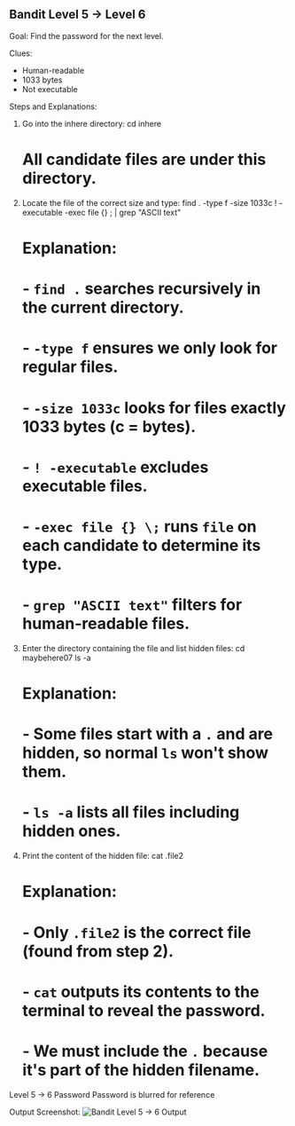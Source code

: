 Bandit Level 5 → Level 6
------------------------
Goal: Find the password for the next level.

Clues:
- Human-readable
- 1033 bytes
- Not executable

Steps and Explanations:

1. Go into the inhere directory:
   cd inhere
   # All candidate files are under this directory.

2. Locate the file of the correct size and type:
   find . -type f -size 1033c ! -executable -exec file {} \; | grep "ASCII text"
   # Explanation:
   # - `find .` searches recursively in the current directory.
   # - `-type f` ensures we only look for regular files.
   # - `-size 1033c` looks for files exactly 1033 bytes (c = bytes).
   # - `! -executable` excludes executable files.
   # - `-exec file {} \;` runs `file` on each candidate to determine its type.
   # - `grep "ASCII text"` filters for human-readable files.

3. Enter the directory containing the file and list hidden files:
   cd maybehere07
   ls -a
   # Explanation:
   # - Some files start with a `.` and are hidden, so normal `ls` won't show them.
   # - `ls -a` lists all files including hidden ones.

4. Print the content of the hidden file:
   cat .file2
   # Explanation:
   # - Only `.file2` is the correct file (found from step 2).
   # - `cat` outputs its contents to the terminal to reveal the password.
   # - We must include the `.` because it's part of the hidden filename.

Level 5 → 6 Password
Password is blurred for reference

Output Screenshot:
![Bandit Level 5 → 6 Output](screenshots/command.png)
